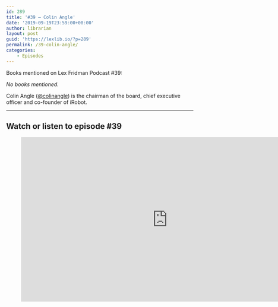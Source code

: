 ```yaml
---
id: 289
title: '#39 – Colin Angle'
date: '2019-09-19T23:59:00+00:00'
author: librarian
layout: post
guid: 'https://lexlib.io/?p=289'
permalink: /39-colin-angle/
categories:
    - Episodes
---
```


Books mentioned on Lex Fridman Podcast #39:

*No books mentioned.*

<!--more-->

Colin Angle ([@colinangle](https://twitter.com/colinangle)) is the chairman of the board, chief executive officer and co-founder of iRobot.

- - - - - -

## Watch or listen to episode #39

<figure class="wp-block-embed is-type-video is-provider-youtube wp-block-embed-youtube wp-embed-aspect-16-9 wp-has-aspect-ratio"><div class="wp-block-embed__wrapper"><iframe allow="accelerometer; autoplay; clipboard-write; encrypted-media; gyroscope; picture-in-picture" allowfullscreen="" frameborder="0" height="443" loading="lazy" src="https://www.youtube.com/embed/1d9Dj9dT_pw?feature=oembed" title="Colin Angle: iRobot CEO | Lex Fridman Podcast #39" width="788"></iframe></div></figure>